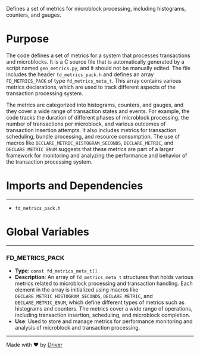 <!--------------------------------------------------------------------------------->
<!-- IMPORTANT: This file is auto-generated by Driver (https://driver.ai). -------->
<!-- Manual edits may be overwritten on future commits. --------------------------->
<!--------------------------------------------------------------------------------->

Defines a set of metrics for microblock processing, including histograms, counters, and gauges.

# Purpose
The code defines a set of metrics for a system that processes transactions and microblocks. It is a C source file that is automatically generated by a script named `gen_metrics.py`, and it should not be manually edited. The file includes the header `fd_metrics_pack.h` and defines an array `FD_METRICS_PACK` of type `fd_metrics_meta_t`. This array contains various metrics declarations, which are used to track different aspects of the transaction processing system.

The metrics are categorized into histograms, counters, and gauges, and they cover a wide range of transaction states and events. For example, the code tracks the duration of different phases of microblock processing, the number of transactions per microblock, and various outcomes of transaction insertion attempts. It also includes metrics for transaction scheduling, bundle processing, and resource consumption. The use of macros like `DECLARE_METRIC_HISTOGRAM_SECONDS`, `DECLARE_METRIC`, and `DECLARE_METRIC_ENUM` suggests that these metrics are part of a larger framework for monitoring and analyzing the performance and behavior of the transaction processing system.
# Imports and Dependencies

---
- `fd_metrics_pack.h`


# Global Variables

---
### FD\_METRICS\_PACK
- **Type**: ``const fd_metrics_meta_t[]``
- **Description**: An array of `fd_metrics_meta_t` structures that holds various metrics related to microblock processing and transaction handling. Each element in the array is initialized using macros like `DECLARE_METRIC_HISTOGRAM_SECONDS`, `DECLARE_METRIC`, and `DECLARE_METRIC_ENUM`, which define different types of metrics such as histograms and counters. The metrics cover a wide range of operations, including transaction insertion, scheduling, and microblock completion.
- **Use**: Used to store and manage metrics for performance monitoring and analysis of microblock and transaction processing.



---
Made with ❤️ by [Driver](https://www.driver.ai/)
